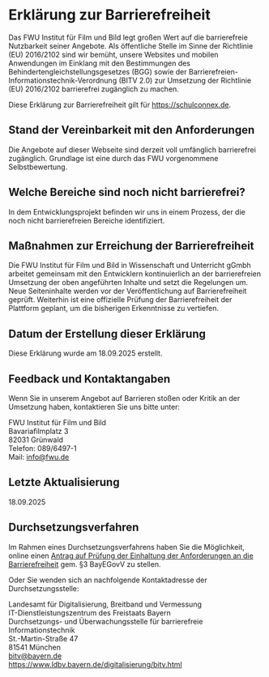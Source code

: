 # Erklärung zur Barrierefreiheit

Das FWU Institut für Film und Bild legt großen Wert auf die barrierefreie Nutzbarkeit seiner Angebote. Als öffentliche Stelle im Sinne der Richtlinie (EU) 2016/2102 sind wir bemüht, unsere Websites und mobilen Anwendungen im Einklang mit den Bestimmungen des Behindertengleichstellungsgesetzes (BGG) sowie der Barrierefreien-Informationstechnik-Verordnung (BITV 2.0) zur Umsetzung der Richtlinie (EU) 2016/2102 barrierefrei zugänglich zu machen.

Diese Erklärung zur Barrierefreiheit gilt für https://schulconnex.de.

## Stand der Vereinbarkeit mit den Anforderungen

Die Angebote auf dieser Webseite sind derzeit voll umfänglich barrierefrei zugänglich. Grundlage ist eine durch das FWU vorgenommene Selbstbewertung.

## Welche Bereiche sind noch nicht barrierefrei?

In dem Entwicklungsprojekt befinden wir uns in einem Prozess, der die noch nicht barrierefreien Bereiche identifiziert.

## Maßnahmen zur Erreichung der Barrierefreiheit

Die FWU Institut für Film und Bild in Wissenschaft und Unterricht gGmbh arbeitet gemeinsam mit den Entwicklern kontinuierlich an der barrierefreien Umsetzung der oben angeführten Inhalte und setzt die Regelungen um. Neue Seiteninhalte werden vor der Veröffentlichung auf Barrierefreiheit geprüft. Weiterhin ist eine offizielle Prüfung der Barrierefreiheit der Plattform geplant, um die bisherigen Erkenntnisse zu vertiefen.

## Datum der Erstellung dieser Erklärung

Diese Erklärung wurde am 18.09.2025 erstellt.

## Feedback und Kontaktangaben

Wenn Sie in unserem Angebot auf Barrieren stoßen oder Kritik an der Umsetzung haben, kontaktieren Sie uns bitte unter:

FWU Institut für Film und Bild \
Bavariafilmplatz 3 \
82031 Grünwald \
Telefon: 089/6497-1 \
Mail: info@fwu.de

## Letzte Aktualisierung

18.09.2025

## Durchsetzungsverfahren 

Im Rahmen eines Durchsetzungsverfahrens haben Sie die Möglichkeit, online einen [Antrag auf Prüfung der Einhaltung der Anforderungen an die Barrierefreiheit](https://www.ldbv.bayern.de/digitalisierung/bitv.html) gem. §3 BayEGovV zu stellen.

Oder Sie wenden sich an nachfolgende Kontaktadresse der Durchsetzungsstelle:

Landesamt für Digitalisierung, Breitband und Vermessung \
IT-Dienstleistungszentrum des Freistaats Bayern \
Durchsetzungs- und Überwachungsstelle für barrierefreie Informationstechnik \
St.-Martin-Straße 47 \
81541 München \
bitv@bayern.de \
https://www.ldbv.bayern.de/digitalisierung/bitv.html

